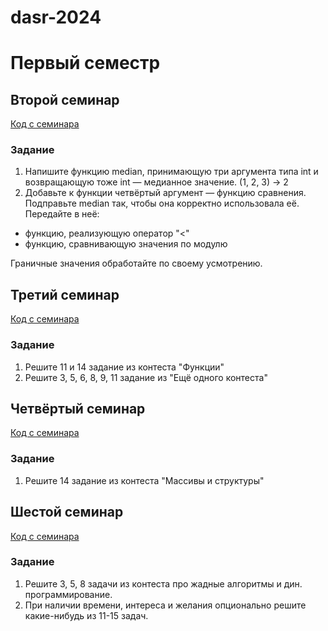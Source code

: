 # dasr-2024

# Первый семестр

## Второй семинар

[Код с семинара](https://github.com/n-popov/dasr-2024/blob/master/first_semester/first/functions.cpp)

### Задание
1. Напишите функцию median, принимающую три аргумента типа int и возвращающую тоже int &mdash; медианное значение. (1, 2, 3) -> 2
2. Добавьте к функции четвёртый аргумент &mdash; функцию сравнения. Подправьте median так, чтобы она корректно использовала её. Передайте в неё:
+ функцию, реализующую оператор "<"
+ функцию, сравнивающую значения по модулю

Граничные значения обработайте по своему усмотрению. 

## Третий семинар

[Код с семинара](https://github.com/n-popov/dasr-2024/blob/master/first_semester/third)

### Задание
1. Решите 11 и 14 задание из контеста "Функции"
1. Решите 3, 5, 6, 8, 9, 11 задание из "Ещё одного контеста"

## Четвёртый семинар

[Код с семинара](https://github.com/n-popov/dasr-2024/blob/master/first_semester/fourth)

### Задание
1. Решите 14 задание из контеста "Массивы и структуры" 

## Шестой семинар

[Код с семинара](https://github.com/n-popov/dasr-2024/blob/master/first_semester/sixth)

### Задание
1. Решите 3, 5, 8 задачи из контеста про жадные алгоритмы и дин. программирование.
2. При наличии времени, интереса и желания опционально решите какие-нибудь из 11-15 задач.
